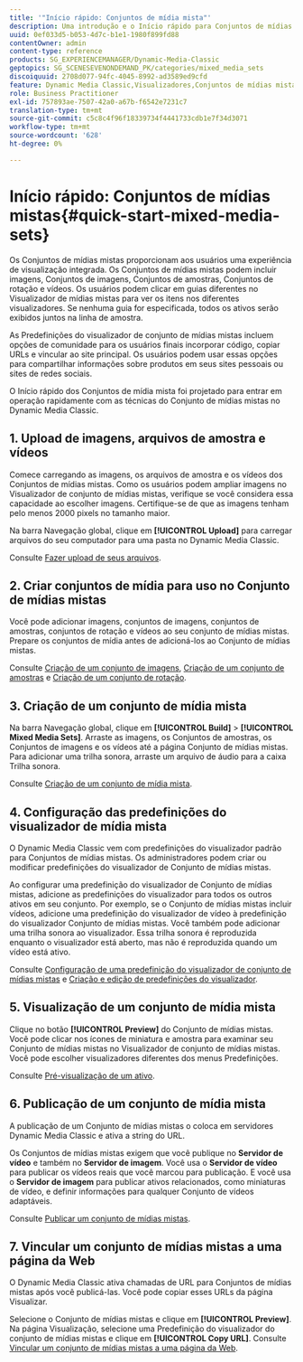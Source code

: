 ```yaml
---
title: '"Início rápido: Conjuntos de mídia mista"'
description: Uma introdução e o Início rápido para Conjuntos de mídias mistas para ajudá-lo a ativar e executar rapidamente.
uuid: 0ef033d5-b053-4d7c-b1e1-1980f899fd88
contentOwner: admin
content-type: reference
products: SG_EXPERIENCEMANAGER/Dynamic-Media-Classic
geptopics: SG_SCENESEVENONDEMAND_PK/categories/mixed_media_sets
discoiquuid: 2708d077-94fc-4045-8992-ad3589ed9cfd
feature: Dynamic Media Classic,Visualizadores,Conjuntos de mídias mistas
role: Business Practitioner
exl-id: 757893ae-7507-42a0-a67b-f6542e7231c7
translation-type: tm+mt
source-git-commit: c5c8c4f96f18339734f4441733cdb1e7f34d3071
workflow-type: tm+mt
source-wordcount: '628'
ht-degree: 0%

---
```


# Início rápido: Conjuntos de mídias mistas{#quick-start-mixed-media-sets}

Os Conjuntos de mídias mistas proporcionam aos usuários uma experiência de visualização integrada. Os Conjuntos de mídias mistas podem incluir imagens, Conjuntos de imagens, Conjuntos de amostras, Conjuntos de rotação e vídeos. Os usuários podem clicar em guias diferentes no Visualizador de mídias mistas para ver os itens nos diferentes visualizadores. Se nenhuma guia for especificada, todos os ativos serão exibidos juntos na linha de amostra.

As Predefinições do visualizador de conjunto de mídias mistas incluem opções de comunidade para os usuários finais incorporar código, copiar URLs e vincular ao site principal. Os usuários podem usar essas opções para compartilhar informações sobre produtos em seus sites pessoais ou sites de redes sociais.

O Início rápido dos Conjuntos de mídia mista foi projetado para entrar em operação rapidamente com as técnicas do Conjunto de mídias mistas no Dynamic Media Classic.

## 1. Upload de imagens, arquivos de amostra e vídeos

Comece carregando as imagens, os arquivos de amostra e os vídeos dos Conjuntos de mídias mistas. Como os usuários podem ampliar imagens no Visualizador de conjunto de mídias mistas, verifique se você considera essa capacidade ao escolher imagens. Certifique-se de que as imagens tenham pelo menos 2000 pixels no tamanho maior.

Na barra Navegação global, clique em **[!UICONTROL Upload]** para carregar arquivos do seu computador para uma pasta no Dynamic Media Classic.

Consulte [Fazer upload de seus arquivos](uploading-files.md#uploading-your-files).

## 2. Criar conjuntos de mídia para uso no Conjunto de mídias mistas

Você pode adicionar imagens, conjuntos de imagens, conjuntos de amostras, conjuntos de rotação e vídeos ao seu conjunto de mídias mistas. Prepare os conjuntos de mídia antes de adicioná-los ao Conjunto de mídias mistas.

Consulte [Criação de um conjunto de imagens](creating-image-set.md#creating-an-image-set), [Criação de um conjunto de amostras](creating-swatch-set.md#creating-a-swatch-set) e [Criação de um conjunto de rotação](creating-spin-set.md#creating-a-spin-set).

## 3. Criação de um conjunto de mídia mista

Na barra Navegação global, clique em **[!UICONTROL Build]** > **[!UICONTROL Mixed Media Sets]**. Arraste as imagens, os Conjuntos de amostras, os Conjuntos de imagens e os vídeos até a página Conjunto de mídias mistas. Para adicionar uma trilha sonora, arraste um arquivo de áudio para a caixa Trilha sonora.

Consulte [Criação de um conjunto de mídia mista](creating-mixed-media-set.md#creating-a-mixed-media-set).

## 4. Configuração das predefinições do visualizador de mídia mista

O Dynamic Media Classic vem com predefinições do visualizador padrão para Conjuntos de mídias mistas. Os administradores podem criar ou modificar predefinições do visualizador de Conjunto de mídias mistas.

Ao configurar uma predefinição do visualizador de Conjunto de mídias mistas, adicione as predefinições do visualizador para todos os outros ativos em seu conjunto. Por exemplo, se o Conjunto de mídias mistas incluir vídeos, adicione uma predefinição do visualizador de vídeo à predefinição do visualizador Conjunto de mídias mistas. Você também pode adicionar uma trilha sonora ao visualizador. Essa trilha sonora é reproduzida enquanto o visualizador está aberto, mas não é reproduzida quando um vídeo está ativo.

Consulte [Configuração de uma predefinição do visualizador de conjunto de mídias mistas](setting-mixed-media-set-viewer.md#setting-up-a-mixed-media-set-viewer-preset) e [Criação e edição de predefinições do visualizador](application-setup.md#adding-and-editing-viewer-presets).

## 5. Visualização de um conjunto de mídia mista

Clique no botão **[!UICONTROL Preview]** do Conjunto de mídias mistas. Você pode clicar nos ícones de miniatura e amostra para examinar seu Conjunto de mídias mistas no Visualizador de conjunto de mídias mistas. Você pode escolher visualizadores diferentes dos menus Predefinições.

Consulte [Pré-visualização de um ativo](previewing-asset.md#previewing-an-asset).

## 6. Publicação de um conjunto de mídia mista

A publicação de um Conjunto de mídias mistas o coloca em servidores Dynamic Media Classic e ativa a string do URL.

Os Conjuntos de mídias mistas exigem que você publique no **Servidor de vídeo** e também no **Servidor de imagem**. Você usa o **Servidor de vídeo** para publicar os vídeos reais que você marcou para publicação. E você usa o **Servidor de imagem** para publicar ativos relacionados, como miniaturas de vídeo, e definir informações para qualquer Conjunto de vídeos adaptáveis.

Consulte [Publicar um conjunto de mídias mistas](publishing-mixed-media-set.md#publishing-a-mixed-media-set).

## 7. Vincular um conjunto de mídias mistas a uma página da Web

O Dynamic Media Classic ativa chamadas de URL para Conjuntos de mídias mistas após você publicá-las. Você pode copiar esses URLs da página Visualizar.

Selecione o Conjunto de mídias mistas e clique em **[!UICONTROL Preview]**. Na página Visualização, selecione uma Predefinição do visualizador do conjunto de mídias mistas e clique em **[!UICONTROL Copy URL]**. Consulte [Vincular um conjunto de mídias mistas a uma página da Web](linking-mixed-media-set-web.md#linking-a-mixed-media-set-to-a-web-page).
